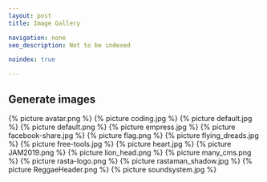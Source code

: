 ```yaml
---
layout: post
title: Image Gallery

navigation: none
seo_description: Not to be indexed

noindex: true

---
```

## Generate images

{% picture avatar.png %}
{% picture coding.jpg %}
{% picture default.jpg %}
{% picture default.png %}
{% picture empress.jpg %}
{% picture facebook-share.jpg %}
{% picture flag.png %}
{% picture flying_dreads.jpg %}
{% picture free-tools.jpg %}
{% picture heart.jpg %}
{% picture JAM2019.png %}
{% picture lion_head.png %}
{% picture many_cms.png %}
{% picture rasta-logo.png %}
{% picture rastaman_shadow.jpg %}
{% picture ReggaeHeader.png %}
{% picture soundsystem.jpg %}
